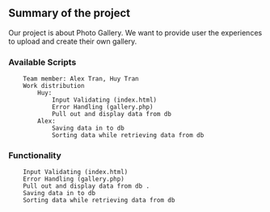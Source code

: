 ## Summary of the project
Our project is about Photo Gallery.
We want to provide user the experiences to upload and create their own gallery. 


### Available Scripts
```
    Team member: Alex Tran, Huy Tran
    Work distribution
        Huy: 	
            Input Validating (index.html)
            Error Handling (gallery.php)
            Pull out and display data from db 
        Alex:	
            Saving data in to db 
            Sorting data while retrieving data from db
```

### Functionality
```
    Input Validating (index.html)
    Error Handling (gallery.php)
	Pull out and display data from db .
    Saving data in to db 
	Sorting data while retrieving data from db
```